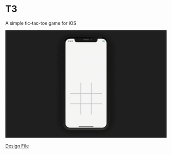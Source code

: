 # T3
A simple tic-tac-toe game for iOS

![](https://raw.githubusercontent.com/Jianan-Li/T3/master/t3.gif)

[Design File](https://www.figma.com/file/0jlrKEiaoLU1eGTS04cpR5EA/T3?node-id=0%3A1)
